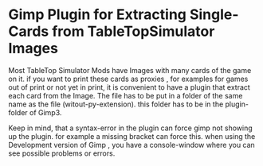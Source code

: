 # Gimp Plugin for Extracting Single-Cards from TableTopSimulator Images
Most TableTop Simulator Mods have Images with many cards of the game on it. if you want to print these cards as proxies , for examples for games out of print or not yet in print, it is convenient to have a plugin that extract each card from the Image.
The file has to be put in a folder of the same name as the file (witout-py-extension). this folder has to be in the plugin-folder of Gimp3.

Keep in mind, that a syntax-error in the plugin can force gimp not showing up the plugin. for example a missing bracket can force this.
when using the Development version of Gimp , you have a console-window where you can see possible problems or errors.


